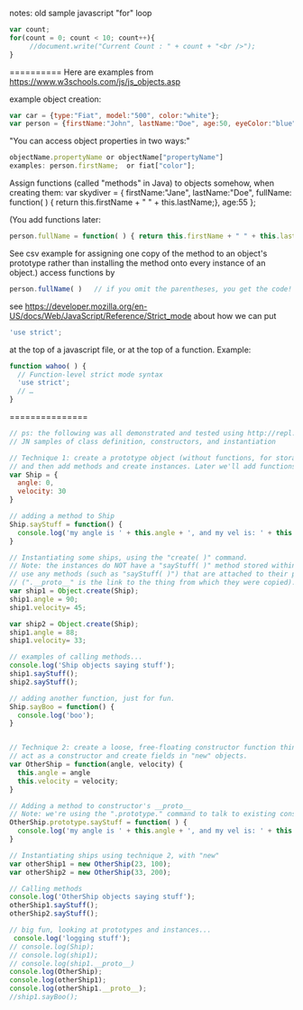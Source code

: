 notes: old sample javascript "for" loop
```javascript
var count;
for(count = 0; count < 10; count++){
     //document.write("Current Count : " + count + "<br />");
}
```

==========
Here are examples from https://www.w3schools.com/js/js_objects.asp

example object creation:
```javascript
var car = {type:"Fiat", model:"500", color:"white"};
var person = {firstName:"John", lastName:"Doe", age:50, eyeColor:"blue"};
```
"You can access object properties in two ways:"
```javascript
objectName.propertyName or objectName["propertyName"]
examples: person.firstName;  or fiat["color"];
```
Assign functions (called "methods" in Java) to objects somehow, when creating them:
   var skydiver = { firstName:"Jane", lastName:"Doe", fullName: function( ) { return this.firstName + " " + this.lastName;}, age:55 };
   
(You add functions later:
```javascript
person.fullName = function( ) { return this.firstName + " " + this.lastName; }  
```
See csv example for assigning one copy of the method to an object's prototype rather than installing the method onto every instance of an object.) 
access functions by   
```javascript
person.fullName( )   // if you omit the parentheses, you get the code!
```
see https://developer.mozilla.org/en-US/docs/Web/JavaScript/Reference/Strict_mode
about how we can put 
```javascript
'use strict';
```
at the top of a javascript file, or at the top of a function. Example:
```javascript
function wahoo( ) {
  // Function-level strict mode syntax
  'use strict';
  // …
}
```

===============
```javascript
// ps: the following was all demonstrated and tested using http://repl.it
// JN samples of class definition, constructors, and instantiation

// Technique 1: create a prototype object (without functions, for storage efficiency)
// and then add methods and create instances. Later we'll add functions (methods).
var Ship = {
  angle: 0,
  velocity: 30
}

// adding a method to Ship
Ship.sayStuff = function() {
  console.log('my angle is ' + this.angle + ', and my vel is: ' + this.velocity);
}

// Instantiating some ships, using the "create( )" command.
// Note: the instances do NOT have a "sayStuff( )" method stored within but can 
// use any methods (such as "sayStuff( )") that are attached to their prototype
// (".__proto__" is the link to the thing from which they were copied).
var ship1 = Object.create(Ship);
ship1.angle = 90;
ship1.velocity= 45;

var ship2 = Object.create(Ship);
ship1.angle = 88;
ship1.velocity= 33;

// examples of calling methods...
console.log('Ship objects saying stuff');
ship1.sayStuff();
ship2.sayStuff();

// adding another function, just for fun.
Ship.sayBoo = function() {
  console.log('boo');
}


// Technique 2: create a loose, free-floating constructor function thing: it will 
// act as a constructor and create fields in "new" objects.
var OtherShip = function(angle, velocity) {
  this.angle = angle
  this.velocity = velocity;
}

// Adding a method to constructor's __proto__ 
// Note: we're using the ".prototype." command to talk to existing constructor.
OtherShip.prototype.sayStuff = function( ) {
  console.log('my angle is ' + this.angle + ', and my vel is: ' + this.velocity);
}

// Instantiating ships using technique 2, with "new"
var otherShip1 = new OtherShip(23, 100);
var otherShip2 = new OtherShip(33, 200);

// Calling methods
console.log('OtherShip objects saying stuff');
otherShip1.sayStuff();
otherShip2.sayStuff();

// big fun, looking at prototypes and instances...
 console.log('logging stuff');
// console.log(Ship);
// console.log(ship1);
// console.log(ship1.__proto__)
console.log(OtherShip);
console.log(otherShip1);
console.log(otherShip1.__proto__);
//ship1.sayBoo();
```

